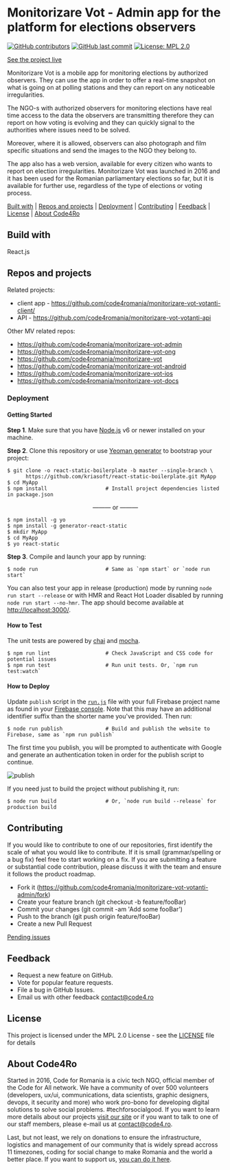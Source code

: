 # Monitorizare Vot - Admin app for the platform for elections observers

[![GitHub contributors](https://img.shields.io/github/contributors/code4romania/monitorizare-vot-votanti-admin.svg?style=for-the-badge)]() [![GitHub last commit](https://img.shields.io/github/last-commit/code4romania/monitorizare-vot-votanti-admin.svg?style=for-the-badge)]() [![License: MPL 2.0](https://img.shields.io/badge/license-MPL%202.0-brightgreen.svg?style=for-the-badge)](https://opensource.org/licenses/MPL-2.0)

[See the project live](http://monitorizarevot.ro/)

Monitorizare Vot is a mobile app for monitoring elections by authorized observers. They can use the app in order to offer a real-time snapshot on what is going on at polling stations and they can report on any noticeable irregularities. 

The NGO-s with authorized observers for monitoring elections have real time access to the data the observers are transmitting therefore they can report on how voting is evolving and they can quickly signal to the authorities where issues need to be solved. 

Moreover, where it is allowed, observers can also photograph and film specific situations and send the images to the NGO they belong to. 

The app also has a web version, available for every citizen who wants to report on election irregularities. Monitorizare Vot was launched in 2016 and it has been used for the Romanian parliamentary elections so far, but it is available for further use, regardless of the type of elections or voting process. 

[Built with](#built-with) | [Repos and projects](#repos-and-projects) | [Deployment](#deployment) | [Contributing](#contributing) | [Feedback](#feedback) | [License](#license) | [About Code4Ro](#about-code4ro)

## Build with

React.js

## Repos and projects

Related projects:

- client app - https://github.com/code4romania/monitorizare-vot-votanti-client/
- API - https://github.com/code4romania/monitorizare-vot-votanti-api

Other MV related repos:

- https://github.com/code4romania/monitorizare-vot-admin
- https://github.com/code4romania/monitorizare-vot-ong
- https://github.com/code4romania/monitorizare-vot
- https://github.com/code4romania/monitorizare-vot-android
- https://github.com/code4romania/monitorizare-vot-ios
- https://github.com/code4romania/monitorizare-vot-docs

### Deployment

#### Getting Started

**Step 1**. Make sure that you have [Node.js](https://nodejs.org/) v6 or newer installed on your
machine.

**Step 2**. Clone this repository or use [Yeoman
generator](https://github.com/kriasoft/react-static-boilerplate/tree/generator-react-static) to
bootstrap your project:

```shell
$ git clone -o react-static-boilerplate -b master --single-branch \
      https://github.com/kriasoft/react-static-boilerplate.git MyApp
$ cd MyApp
$ npm install                   # Install project dependencies listed in package.json
```

<p align="center">——— or ———</p>

```shell
$ npm install -g yo
$ npm install -g generator-react-static
$ mkdir MyApp
$ cd MyApp
$ yo react-static
```

**Step 3**. Compile and launch your app by running:

```shell
$ node run                      # Same as `npm start` or `node run start`
```

You can also test your app in release (production) mode by running `node run start --release` or
with HMR and React Hot Loader disabled by running `node run start --no-hmr`. The app should become
available at [http://localhost:3000/](http://localhost:3000/).

#### How to Test

The unit tests are powered by [chai](http://chaijs.com/) and [mocha](http://mochajs.org/).

```shell
$ npm run lint                  # Check JavaScript and CSS code for potential issues
$ npm run test                  # Run unit tests. Or, `npm run test:watch`
```

#### How to Deploy

Update `publish` script in the [`run.js`](run.js) file with your full Firebase project name as found
in your [Firebase console](https://console.firebase.google.com/). Note that this may have an
additional identifier suffix than the shorter name you've provided. Then run: 

```shell
$ node run publish              # Build and publish the website to Firebase, same as `npm run publish`
```

The first time you publish, you will be prompted to authenticate with Google and generate an
authentication token in order for the publish script to continue.

![publish](https://koistya.github.io/files/react-static-boilerplate-publish.gif)

If you need just to build the project without publishing it, run:

```shell
$ node run build                # Or, `node run build --release` for production build
```

## Contributing

If you would like to contribute to one of our repositories, first identify the scale of what you would like to contribute. If it is small (grammar/spelling or a bug fix) feel free to start working on a fix. If you are submitting a feature or substantial code contribution, please discuss it with the team and ensure it follows the product roadmap.

* Fork it (https://github.com/code4romania/monitorizare-vot-votanti-admin/fork)
* Create your feature branch (git checkout -b feature/fooBar)
* Commit your changes (git commit -am 'Add some fooBar')
* Push to the branch (git push origin feature/fooBar)
* Create a new Pull Request

[Pending issues](https://github.com/code4romania/monitorizare-vot-votanti-admin/issues)

## Feedback

* Request a new feature on GitHub.
* Vote for popular feature requests.
* File a bug in GitHub Issues.
* Email us with other feedback contact@code4.ro

## License

This project is licensed under the MPL 2.0 License - see the [LICENSE](LICENSE) file for details

## About Code4Ro

Started in 2016, Code for Romania is a civic tech NGO, official member of the Code for All network. We have a community of over 500 volunteers (developers, ux/ui, communications, data scientists, graphic designers, devops, it security and more) who work pro-bono for developing digital solutions to solve social problems. #techforsocialgood. If you want to learn more details about our projects [visit our site](https://www.code4.ro/en/) or if you want to talk to one of our staff members, please e-mail us at contact@code4.ro.

Last, but not least, we rely on donations to ensure the infrastructure, logistics and management of our community that is widely spread accross 11 timezones, coding for social change to make Romania and the world a better place. If you want to support us, [you can do it here](https://code4.ro/en/donate/).
